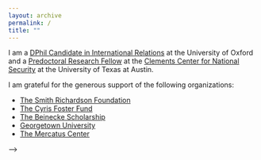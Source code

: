 ```yaml
---
layout: archive
permalink: /
title: ""
---
```


I am a [DPhil Candidate in International Relations](https://www.politics.ox.ac.uk/student-profile/jonathan-askonas.html) at the University of Oxford and a [Predoctoral Research Fellow](https://www.clementscenter.org/people/predoctoral-fellow/item/1199-jon-askonas) at the [Clements Center for National Security](http://www.clementscenter.org) at the University of Texas at Austin.

I am grateful for the generous support of the following organizations:

+ [The Smith Richardson Foundation](https://www.srf.org/)
+ [The Cyris Foster Fund](www.politics.ox.ac.uk)
+ [The Beinecke Scholarship](http://fdnweb.org/beinecke/)
+ [Georgetown University](www.georgetown.edu)
+ [The Mercatus Center](https://www.mercatus.org/)

<!---
<div class="tiles">
{% for post in site.posts %}
	{% include post-grid.html %}
{% endfor %}
</div><!-- /.tiles --> -->
